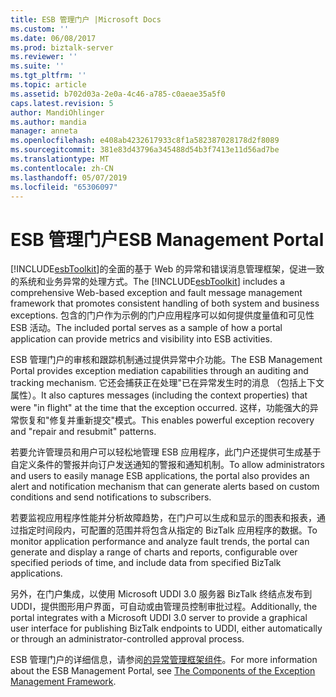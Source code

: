 ```yaml
---
title: ESB 管理门户 |Microsoft Docs
ms.custom: ''
ms.date: 06/08/2017
ms.prod: biztalk-server
ms.reviewer: ''
ms.suite: ''
ms.tgt_pltfrm: ''
ms.topic: article
ms.assetid: b702d03a-2e0a-4c46-a785-c0aeae35a5f0
caps.latest.revision: 5
author: MandiOhlinger
ms.author: mandia
manager: anneta
ms.openlocfilehash: e408ab4232617933c8f1a582387028178d2f8089
ms.sourcegitcommit: 381e83d43796a345488d54b3f7413e11d56ad7be
ms.translationtype: MT
ms.contentlocale: zh-CN
ms.lasthandoff: 05/07/2019
ms.locfileid: "65306097"
---
```

# <a name="esb-management-portal"></a><span data-ttu-id="1cb05-102">ESB 管理门户</span><span class="sxs-lookup"><span data-stu-id="1cb05-102">ESB Management Portal</span></span>
<span data-ttu-id="1cb05-103">[!INCLUDE[esbToolkit](../includes/esbtoolkit-md.md)]的全面的基于 Web 的异常和错误消息管理框架，促进一致的系统和业务异常的处理方式。</span><span class="sxs-lookup"><span data-stu-id="1cb05-103">The [!INCLUDE[esbToolkit](../includes/esbtoolkit-md.md)] includes a comprehensive Web-based exception and fault message management framework that promotes consistent handling of both system and business exceptions.</span></span> <span data-ttu-id="1cb05-104">包含的门户作为示例的门户应用程序可以如何提供度量值和可见性 ESB 活动。</span><span class="sxs-lookup"><span data-stu-id="1cb05-104">The included portal serves as a sample of how a portal application can provide metrics and visibility into ESB activities.</span></span>  
  
 <span data-ttu-id="1cb05-105">ESB 管理门户的审核和跟踪机制通过提供异常中介功能。</span><span class="sxs-lookup"><span data-stu-id="1cb05-105">The ESB Management Portal provides exception mediation capabilities through an auditing and tracking mechanism.</span></span> <span data-ttu-id="1cb05-106">它还会捕获正在处理"已在异常发生时的消息 （包括上下文属性）。</span><span class="sxs-lookup"><span data-stu-id="1cb05-106">It also captures messages (including the context properties) that were "in flight" at the time that the exception occurred.</span></span> <span data-ttu-id="1cb05-107">这样，功能强大的异常恢复和"修复并重新提交"模式。</span><span class="sxs-lookup"><span data-stu-id="1cb05-107">This enables powerful exception recovery and "repair and resubmit" patterns.</span></span>  
  
 <span data-ttu-id="1cb05-108">若要允许管理员和用户可以轻松地管理 ESB 应用程序，此门户还提供可生成基于自定义条件的警报并向订户发送通知的警报和通知机制。</span><span class="sxs-lookup"><span data-stu-id="1cb05-108">To allow administrators and users to easily manage ESB applications, the portal also provides an alert and notification mechanism that can generate alerts based on custom conditions and send notifications to subscribers.</span></span>  
  
 <span data-ttu-id="1cb05-109">若要监视应用程序性能并分析故障趋势，在门户可以生成和显示的图表和报表，通过指定时间段内，可配置的范围并将包含从指定的 BizTalk 应用程序的数据。</span><span class="sxs-lookup"><span data-stu-id="1cb05-109">To monitor application performance and analyze fault trends, the portal can generate and display a range of charts and reports, configurable over specified periods of time, and include data from specified BizTalk applications.</span></span>  
  
 <span data-ttu-id="1cb05-110">另外，在门户集成，以使用 Microsoft UDDI 3.0 服务器 BizTalk 终结点发布到 UDDI，提供图形用户界面，可自动或由管理员控制审批过程。</span><span class="sxs-lookup"><span data-stu-id="1cb05-110">Additionally, the portal integrates with a Microsoft UDDI 3.0 server to provide a graphical user interface for publishing BizTalk endpoints to UDDI, either automatically or through an administrator-controlled approval process.</span></span>  
  
 <span data-ttu-id="1cb05-111">ESB 管理门户的详细信息，请参阅[的异常管理框架组件](../esb-toolkit/the-components-of-the-exception-management-framework.md)。</span><span class="sxs-lookup"><span data-stu-id="1cb05-111">For more information about the ESB Management Portal, see [The Components of the Exception Management Framework](../esb-toolkit/the-components-of-the-exception-management-framework.md).</span></span>